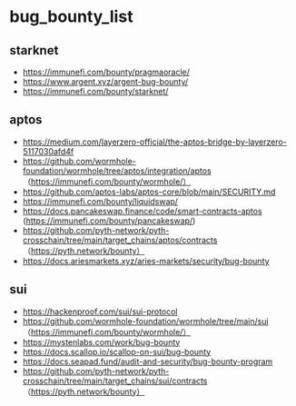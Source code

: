 # bug_bounty_list
## starknet
- https://immunefi.com/bounty/pragmaoracle/
- https://www.argent.xyz/argent-bug-bounty/
- https://immunefi.com/bounty/starknet/
## aptos
- https://medium.com/layerzero-official/the-aptos-bridge-by-layerzero-5117030afd4f
- https://github.com/wormhole-foundation/wormhole/tree/aptos/integration/aptos  （https://immunefi.com/bounty/wormhole/）
- https://github.com/aptos-labs/aptos-core/blob/main/SECURITY.md
- https://immunefi.com/bounty/liquidswap/
- https://docs.pancakeswap.finance/code/smart-contracts-aptos  (https://immunefi.com/bounty/pancakeswap/)
- https://github.com/pyth-network/pyth-crosschain/tree/main/target_chains/aptos/contracts  （https://pyth.network/bounty）
- https://docs.ariesmarkets.xyz/aries-markets/security/bug-bounty
## sui
- https://hackenproof.com/sui/sui-protocol
- https://github.com/wormhole-foundation/wormhole/tree/main/sui    （https://immunefi.com/bounty/wormhole/）
- https://mystenlabs.com/work/bug-bounty
- https://docs.scallop.io/scallop-on-sui/bug-bounty
- https://docs.seapad.fund/audit-and-security/bug-bounty-program 
- https://github.com/pyth-network/pyth-crosschain/tree/main/target_chains/sui/contracts  （https://pyth.network/bounty）

